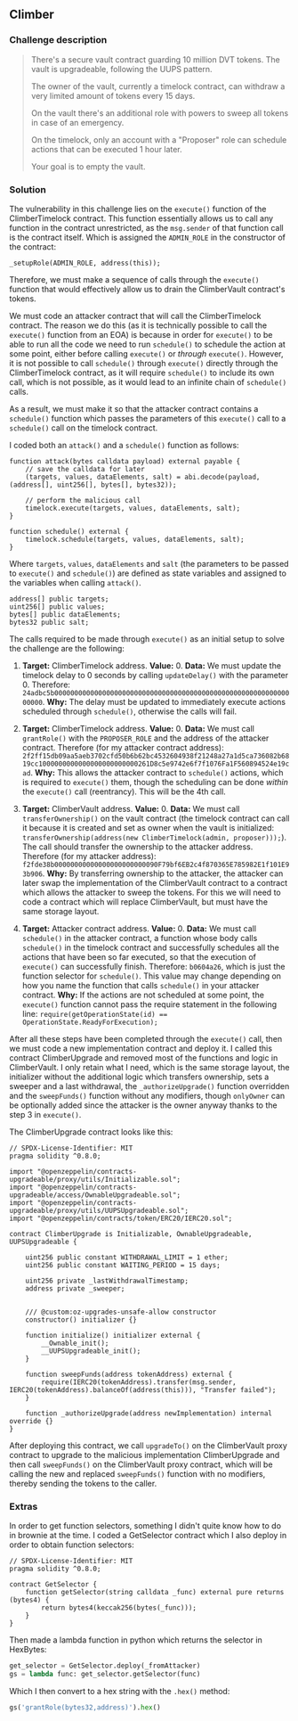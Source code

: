 ## Climber

### Challenge description

>There's a secure vault contract guarding 10 million DVT tokens. The vault is upgradeable, following the UUPS pattern.
>
>The owner of the vault, currently a timelock contract, can withdraw a very limited amount of tokens every 15 days.
>
>On the vault there's an additional role with powers to sweep all tokens in case of an emergency.
>
>On the timelock, only an account with a "Proposer" role can schedule actions that can be executed 1 hour later.
>
>Your goal is to empty the vault. 

### Solution

The vulnerability in this challenge lies on the `execute()` function of the ClimberTimelock contract. This function essentially allows us to call any function in the contract unrestricted, as the `msg.sender` of that function call is the contract itself. Which is assigned the `ADMIN_ROLE` in the constructor of the contract:

```solidity
_setupRole(ADMIN_ROLE, address(this));
```

Therefore, we must make a sequence of calls through the `execute()` function that would effectively allow us to drain the ClimberVault contract's tokens.

We must code an attacker contract that will call the ClimberTimelock contract. The reason we do this (as it is technically possible to call the `execute()` function from an EOA) is because in order for `execute()` to be able to run all the code we need to run `schedule()` to schedule the action at some point, either before calling `execute()` or _through_ `execute()`. However, it is not possible to call `schedule()` through `execute()` directly through the ClimberTimelock contract, as it will require `schedule()` to include its own call, which is not possible, as it would lead to an infinite chain of `schedule()` calls.

As a result, we must make it so that the attacker contract contains a `schedule()` function which passes the parameters of this `execute()` call to a `schedule()` call on the timelock contract.

I coded both an `attack()` and a `schedule()` function as follows:

```solidity
function attack(bytes calldata payload) external payable {
    // save the calldata for later
    (targets, values, dataElements, salt) = abi.decode(payload, (address[], uint256[], bytes[], bytes32));

    // perform the malicious call
    timelock.execute(targets, values, dataElements, salt);
}

function schedule() external {
    timelock.schedule(targets, values, dataElements, salt);
}
```

Where `targets`, `values`, `dataElements` and `salt` (the parameters to be passed to `execute()` and `schedule()`) are defined as state variables and assigned to the variables when calling `attack()`.

```solidity
address[] public targets;
uint256[] public values;
bytes[] public dataElements;
bytes32 public salt;
```

The calls required to be made through `execute()` as an initial setup to solve the challenge are the following:

1. **Target:** ClimberTimelock address.
   **Value:** 0.
   **Data:** We must update the timelock delay to 0 seconds by calling `updateDelay()` with the parameter 0. Therefore: `24adbc5b0000000000000000000000000000000000000000000000000000000000000000`.
   **Why:** The delay must be updated to immediately execute actions scheduled through `schedule()`, otherwise the calls will fail.

2. **Target:** ClimberTimelock address.
   **Value:** 0.
   **Data:** We must call `grantRole()` with the `PROPOSER_ROLE` and the address of the attacker contract. Therefore (for my attacker contract address): `2f2ff15db09aa5aeb3702cfd50b6b62bc4532604938f21248a27a1d5ca736082b6819cc1000000000000000000000000261D8c5e9742e6f7f1076Fa1F560894524e19cad`.
   **Why:** This allows the attacker contract to `schedule()` actions, which is required to `execute()` them, though the scheduling can be done _within_ the `execute()` call (reentrancy). This will be the 4th call.

3. **Target:** ClimberVault address.
   **Value:** 0.
   **Data:** We must call `transferOwnership()` on the vault contract (the timelock contract can call it because it is created and set as owner when the vault is initialized: `transferOwnership(address(new ClimberTimelock(admin, proposer)));`). The call should transfer the ownership to the attacker address. Therefore (for my attacker address): `f2fde38b00000000000000000000000090F79bf6EB2c4f870365E785982E1f101E93b906`.
   **Why:** By transferring ownership to the attacker, the attacker can later swap the implementation of the ClimberVault contract to a contract which allows the attacker to sweep the tokens. For this we will need to code a contract which will replace ClimberVault, but must have the same storage layout.

4. **Target:** Attacker contract address.
   **Value:** 0.
   **Data:** We must call `schedule()` in the attacker contract, a function whose body calls `schedule()` in the timelock contract and successfully schedules all the actions that have been so far executed, so that the execution of `execute()` can successfully finish. Therefore: `b0604a26`, which is just the function selector for `schedule()`. This value may change depending on how you name the function that calls `schedule()` in your attacker contract.
   **Why:** If the actions are not scheduled at some point, the `execute()` function cannot pass the require statement  in the following line: `require(getOperationState(id) == OperationState.ReadyForExecution);`

After all these steps have been completed through the `execute()` call, then we must code a new implementation contract and deploy it. I called this contract ClimberUpgrade and removed most of the functions and logic in ClimberVault. I only retain what I need, which is the same storage layout, the initializer without the additional logic which transfers ownership, sets a sweeper and a last withdrawal, the `_authorizeUpgrade()` function overridden and the `sweepFunds()` function without any modifiers, though `onlyOwner` can be optionally added since the attacker is the owner anyway thanks to the step 3 in `execute()`.

The ClimberUpgrade contract looks like this:

```solidity
// SPDX-License-Identifier: MIT
pragma solidity ^0.8.0;

import "@openzeppelin/contracts-upgradeable/proxy/utils/Initializable.sol";
import "@openzeppelin/contracts-upgradeable/access/OwnableUpgradeable.sol";
import "@openzeppelin/contracts-upgradeable/proxy/utils/UUPSUpgradeable.sol";
import "@openzeppelin/contracts/token/ERC20/IERC20.sol";

contract ClimberUpgrade is Initializable, OwnableUpgradeable, UUPSUpgradeable {

    uint256 public constant WITHDRAWAL_LIMIT = 1 ether;
    uint256 public constant WAITING_PERIOD = 15 days;

    uint256 private _lastWithdrawalTimestamp;
    address private _sweeper;


    /// @custom:oz-upgrades-unsafe-allow constructor
    constructor() initializer {}

    function initialize() initializer external {
        __Ownable_init();
        __UUPSUpgradeable_init();
    }

    function sweepFunds(address tokenAddress) external {
        require(IERC20(tokenAddress).transfer(msg.sender, IERC20(tokenAddress).balanceOf(address(this))), "Transfer failed");
    }

    function _authorizeUpgrade(address newImplementation) internal override {}
}
```

After deploying this contract, we call `upgradeTo()` on the ClimberVault proxy contract to upgrade to the malicious implementation ClimberUpgrade and then call `sweepFunds()` on the ClimberVault proxy contract, which will be calling the new and replaced `sweepFunds()` function with no modifiers, thereby sending the tokens to the caller.

### Extras

In order to get function selectors, something I didn't quite know how to do in brownie at the time. I coded a GetSelector contract which I also deploy in order to obtain function selectors:

```solidity
// SPDX-License-Identifier: MIT
pragma solidity ^0.8.0;

contract GetSelector {
    function getSelector(string calldata _func) external pure returns (bytes4) {
        return bytes4(keccak256(bytes(_func)));
    }
}
```

Then made a lambda function in python which returns the selector in HexBytes:

```python
get_selector = GetSelector.deploy(_fromAttacker)
gs = lambda func: get_selector.getSelector(func)
```

Which I then convert to a hex string with the `.hex()` method:

```python
gs('grantRole(bytes32,address)').hex()
```
